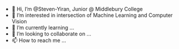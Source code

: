 - 👋 Hi, I’m @Steven-Yiran, Junior @ Middlebury College
- 👀 I’m interested in intersection of Machine Learning and Computer Vision
- 🌱 I’m currently learning ...
- 💞️ I’m looking to collaborate on ...
- 📫 How to reach me ...

<!---
Steven-Yiran/Steven-Yiran is a ✨ special ✨ repository because its `README.md` (this file) appears on your GitHub profile.
You can click the Preview link to take a look at your changes.
--->
